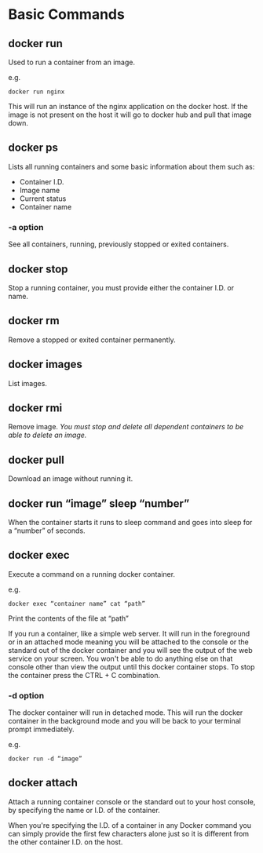 # Basic Commands

## docker run

Used to run a container from an image.

e.g.

```shell
docker run nginx
```

This will run an instance of the nginx application on the docker host. If the image is not present on the host it will go to docker hub and pull that image down.

## docker ps

Lists all running containers and some basic information about them such as:

- Container I.D.
- Image name
- Current status
- Container name

### -a option

See all containers, running, previously stopped or exited containers.

## docker stop

Stop a running container, you must provide either the container I.D. or name.

## docker rm

Remove a stopped or exited container permanently.

## docker images

List images.

## docker rmi

Remove image. _You must stop and delete all dependent containers to be able to delete an image._

## docker pull

Download an image without running it.

## docker run “image” sleep “number”

When the container starts it runs to sleep command and goes into sleep for a “number” of seconds.

## docker exec

Execute a command on a running docker container.

e.g.

```shell
docker exec “container name” cat “path”
```

Print the contents of the file at “path”

If you run a container, like a simple web server. It will run in the foreground or in an attached mode meaning you will be attached to the console or the standard out of the docker container and you will see the output of the web service on your screen. You won't be able to do anything else on that console other than view the output until this docker container stops. To stop the container press the CTRL + C combination.

### -d option

The docker container will run in detached mode. This will run the docker container in the background mode and you will be back to your terminal prompt immediately.

e.g.

```shell
docker run -d “image”
```

## docker attach

Attach a running container console or the standard out to your host console, by specifying the name or I.D. of the container.

When you're specifying the I.D. of a container in any Docker command you can simply provide the first few characters alone just so it is different from the other container I.D. on the host.

